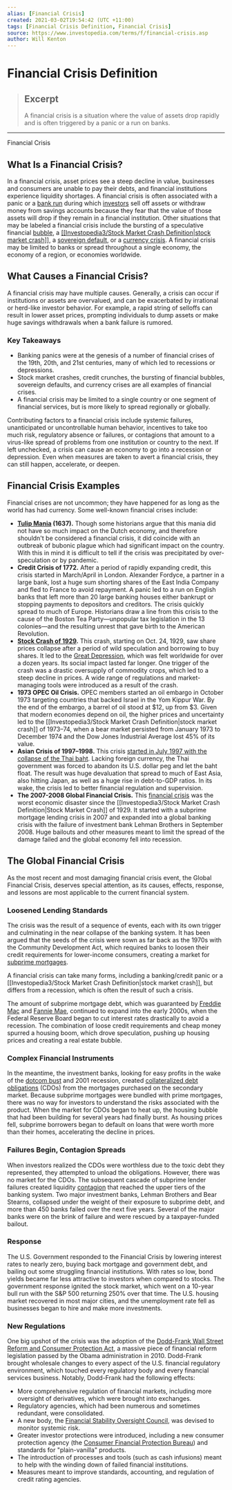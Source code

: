 ```yaml
---
alias: [Financial Crisis]
created: 2021-03-02T19:54:42 (UTC +11:00)
tags: [Financial Crisis Definition, Financial Crisis]
source: https://www.investopedia.com/terms/f/financial-crisis.asp
author: Will Kenton
---
```


# Financial Crisis Definition

> ## Excerpt
> A financial crisis is a situation where the value of assets drop rapidly and is often triggered by a panic or a run on banks.

---

Financial Crisis
## What Is a Financial Crisis?

In a financial crisis, asset prices see a steep decline in value, businesses and consumers are unable to pay their debts, and financial institutions experience liquidity shortages. A financial crisis is often associated with a panic or a [bank run](https://www.investopedia.com/terms/b/bankrun.asp) during which [investors](https://www.investopedia.com/financial-edge/0411/5-investors-that-are-both-rich-and-smart.aspx) sell off assets or withdraw money from savings accounts because they fear that the value of those assets will drop if they remain in a financial institution. Other situations that may be labeled a financial crisis include the bursting of a speculative financial [bubble](https://www.investopedia.com/terms/b/bubble.asp), a [[[Investopedia3/Stock Market Crash Definition|stock market crash]]](https://www.investopedia.com/terms/s/stock-market-crash.asp), a [sovereign default](https://www.investopedia.com/terms/s/sovereign-default.asp), or a [currency crisis](https://www.investopedia.com/articles/economics/08/currency-crises.asp). A financial crisis may be limited to banks or spread throughout a single economy, the economy of a region, or economies worldwide.

## What Causes a Financial Crisis?

A financial crisis may have multiple causes. Generally, a crisis can occur if institutions or assets are overvalued, and can be exacerbated by irrational or herd-like investor behavior. For example, a rapid string of selloffs can result in lower asset prices, prompting individuals to dump assets or make huge savings withdrawals when a bank failure is rumored.

### Key Takeaways

-   Banking panics were at the genesis of a number of financial crises of the 19th, 20th, and 21st centuries, many of which led to recessions or depressions.
-   Stock market crashes, credit crunches, the bursting of financial bubbles, sovereign defaults, and currency crises are all examples of financial crises.
-   A financial crisis may be limited to a single country or one segment of financial services, but is more likely to spread regionally or globally.

Contributing factors to a financial crisis include systemic failures, unanticipated or uncontrollable human behavior, incentives to take too much risk, regulatory absence or failures, or contagions that amount to a virus-like spread of problems from one institution or country to the next. If left unchecked, a crisis can cause an economy to go into a recession or depression. Even when measures are taken to avert a financial crisis, they can still happen, accelerate, or deepen.

## Financial Crisis Examples

Financial crises are not uncommon; they have happened for as long as the world has had currency. Some well-known financial crises include:

-   **[Tulip Mania](https://www.investopedia.com/terms/d/dutch_tulip_bulb_market_bubble.asp) (1637).** Though some historians argue that this mania did not have so much impact on the Dutch economy, and therefore shouldn't be considered a financial crisis, it did coincide with an outbreak of bubonic plague which had significant impact on the country. With this in mind it is difficult to tell if the crisis was precipitated by over-speculation or by pandemic.
-   **Credit Crisis of 1772.** After a period of rapidly expanding credit, this crisis started in March/April in London. Alexander Fordyce, a partner in a large bank, lost a huge sum shorting shares of the East India Company and fled to France to avoid repayment. A panic led to a run on English banks that left more than 20 large banking houses either bankrupt or stopping payments to depositors and creditors. The crisis quickly spread to much of Europe. Historians draw a line from this crisis to the cause of the Boston Tea Party—unpopular tax legislation in the 13 colonies—and the resulting unrest that gave birth to the American Revolution.
-   **[Stock Crash of 1929](https://www.investopedia.com/terms/s/stock-market-crash-1929.asp).** This crash, starting on Oct. 24, 1929, saw share prices collapse after a period of wild speculation and borrowing to buy shares. It led to the [Great Depression](https://www.investopedia.com/terms/g/great_depression.asp), which was felt worldwide for over a dozen years. Its social impact lasted far longer. One trigger of the crash was a drastic oversupply of commodity crops, which led to a steep decline in prices. A wide range of regulations and market-managing tools were introduced as a result of the crash.
-   **1973 OPEC Oil Crisis.** OPEC members started an oil embargo in October 1973 targeting countries that backed Israel in the Yom Kippur War. By the end of the embargo, a barrel of oil stood at $12, up from $3. Given that modern economies depend on oil, the higher prices and uncertainty led to the [[Investopedia3/Stock Market Crash Definition|stock market crash]] of 1973–74, when a bear market persisted from January 1973 to December 1974 and the Dow Jones Industrial Average lost 45% of its value.
-   **Asian Crisis of 1997–1998.** This crisis [started in July 1997 with the collapse of the Thai baht](https://www.investopedia.com/terms/a/asian-financial-crisis.asp). Lacking foreign currency, the Thai government was forced to abandon its U.S. dollar peg and let the baht float. The result was huge devaluation that spread to much of East Asia, also hitting Japan, as well as a huge rise in debt-to-GDP ratios. In its wake, the crisis led to better financial regulation and supervision.
-   **The 2007-2008 Global Financial Crisis.** This [financial crisis](https://www.investopedia.com/terms/c/credit-crisis.asp) was the worst economic disaster since the [[Investopedia3/Stock Market Crash Definition|Stock Market Crash]] of 1929. It started with a subprime mortgage lending crisis in 2007 and expanded into a global banking crisis with the failure of investment bank Lehman Brothers in September 2008. Huge bailouts and other measures meant to limit the spread of the damage failed and the global economy fell into recession.

## The Global Financial Crisis

As the most recent and most damaging financial crisis event, the Global Financial Crisis, deserves special attention, as its causes, effects, response, and lessons are most applicable to the current financial system.

### Loosened Lending Standards

The crisis was the result of a sequence of events, each with its own trigger and culminating in the near collapse of the banking system. It has been argued that the seeds of the crisis were sown as far back as the 1970s with the Community Development Act, which required banks to loosen their credit requirements for lower-income consumers, creating a market for [subprime mortgages](https://www.investopedia.com/terms/s/subprime_mortgage.asp).

A financial crisis can take many forms, including a banking/credit panic or a [[Investopedia3/Stock Market Crash Definition|stock market crash]], but differs from a recession, which is often the result of such a crisis.

The amount of subprime mortgage debt, which was guaranteed by [Freddie Mac](https://www.investopedia.com/terms/f/freddiemac.asp) and [Fannie Mae](https://www.investopedia.com/mortgage/fannie-mae-loans/), continued to expand into the early 2000s, when the Federal Reserve Board began to cut interest rates drastically to avoid a recession. The combination of loose credit requirements and cheap money spurred a housing boom, which drove speculation, pushing up housing prices and creating a real estate bubble.

### Complex Financial Instruments

In the meantime, the investment banks, looking for easy profits in the wake of the [dotcom bust](https://www.investopedia.com/terms/d/dotcom-bubble.asp) and 2001 recession, created [collateralized debt obligations](https://www.investopedia.com/terms/c/cdo.asp) (CDOs) from the mortgages purchased on the secondary market. Because subprime mortgages were bundled with prime mortgages, there was no way for investors to understand the risks associated with the product. When the market for CDOs began to heat up, the housing bubble that had been building for several years had finally burst. As housing prices fell, subprime borrowers began to default on loans that were worth more than their homes, accelerating the decline in prices.

### Failures Begin, Contagion Spreads

When investors realized the CDOs were worthless due to the toxic debt they represented, they attempted to unload the obligations. However, there was no market for the CDOs. The subsequent cascade of subprime lender failures created liquidity [contagion](https://www.investopedia.com/terms/c/contagion.asp) that reached the upper tiers of the banking system. Two major investment banks, Lehman Brothers and Bear Stearns, collapsed under the weight of their exposure to subprime debt, and more than 450 banks failed over the next five years. Several of the major banks were on the brink of failure and were rescued by a taxpayer-funded bailout.

### Response

The U.S. Government responded to the Financial Crisis by lowering interest rates to nearly zero, buying back mortgage and government debt, and bailing out some struggling financial institutions. With rates so low, bond yields became far less attractive to investors when compared to stocks. The government response ignited the stock market, which went on a 10-year bull run with the S&P 500 returning 250% over that time. The U.S. housing market recovered in most major cities, and the unemployment rate fell as businesses began to hire and make more investments.

### New Regulations

One big upshot of the crisis was the adoption of the [Dodd-Frank Wall Street Reform and Consumer Protection Act](https://www.investopedia.com/terms/d/dodd-frank-financial-regulatory-reform-bill.asp), a massive piece of financial reform legislation passed by the Obama administration in 2010. Dodd-Frank brought wholesale changes to every aspect of the U.S. financial regulatory environment, which touched every regulatory body and every financial services business. Notably, Dodd-Frank had the following effects:

-   More comprehensive regulation of financial markets, including more oversight of derivatives, which were brought into exchanges.
-   Regulatory agencies, which had been numerous and sometimes redundant, were consolidated.
-   A new body, the [Financial Stability Oversight Council](https://www.investopedia.com/terms/f/financial-stability-oversight-council.asp), was devised to monitor systemic risk.
-   Greater investor protections were introduced, including a new consumer protection agency (the [Consumer Financial Protection Bureau](https://www.investopedia.com/terms/c/consumer-financial-protection-bureau-cfpb.asp)) and standards for "plain-vanilla" products.
-   The introduction of processes and tools (such as cash infusions) meant to help with the winding down of failed financial institutions.
-   Measures meant to improve standards, accounting, and regulation of credit rating agencies.
